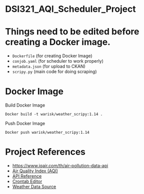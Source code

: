 # DSI321_AQI_Scheduler_Project

# Things need to be edited before creating a Docker image.
- `Dockerfile` (for creating Docker Image)
- `conjob.yaml` (for scheduler to work properly)
- `metadata.json` (for upload to CKAN)
- `scripy.py` (main code for doing scraping)

# Docker Image
Build Docker Image
```
Docker build -t warisk/weather_scripy:1.14 .
```

Push Docker Image
```
Docker push warisk/weather_scripy:1.14
```
# Project References
* https://www.iqair.com/th/air-pollution-data-api
* [Air Quality Index (AQI)](https://en.wikipedia.org/wiki/Air_quality_index)
* [API Reference](https://api-docs.iqair.com/)
* [Crontab Editor](https://crontab.guru/#*_*/6_*_*_*)
* [Weather Data Source](https://docs.google.com/spreadsheets/d/e/2PACX-1vQlEs3FxFPwm-dpvU1YdsfRgsbfT9WdiXJHZm9kJgGTziPnk-y3TWtftbSbxj6Fe_g0NxYgqyVHTVU5/pubhtml?gid=1397577608&amp;single=true&amp;widget=true&amp;headers=false)
